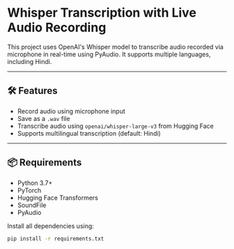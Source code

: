 # Whisper Transcription with Live Audio Recording

This project uses OpenAI's Whisper model to transcribe audio recorded via microphone in real-time using PyAudio. It supports multiple languages, including Hindi.

---

## 🛠️ Features

- Record audio using microphone input
- Save as a `.wav` file
- Transcribe audio using `openai/whisper-large-v3` from Hugging Face
- Supports multilingual transcription (default: Hindi)

---

## 📦 Requirements

- Python 3.7+
- PyTorch
- Hugging Face Transformers
- SoundFile
- PyAudio

Install all dependencies using:

```bash
pip install -r requirements.txt
